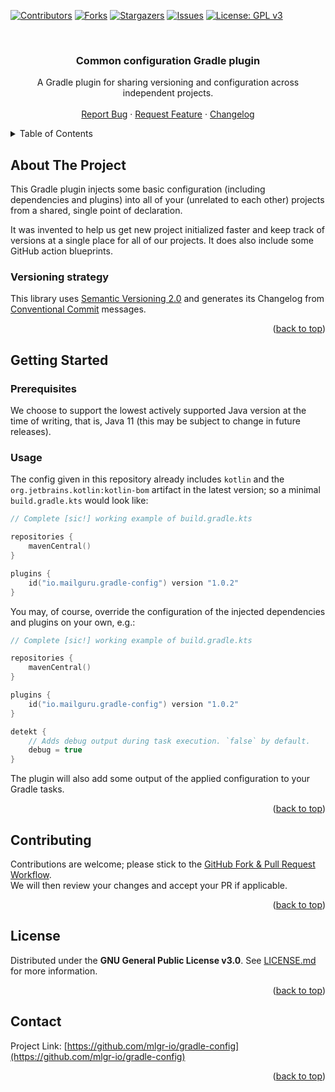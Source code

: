 <!-- Improved compatibility of back to top link: See: https://github.com/othneildrew/Best-README-Template/pull/73 -->
<a name="readme-top"></a>
<!--
*** Thanks for checking out the Best-README-Template. If you have a suggestion
*** that would make this better, please fork the repo and create a pull request
*** or simply open an issue with the tag "enhancement".
*** Don't forget to give the project a star!
*** Thanks again! Now go create something AMAZING! :D
-->



<!-- PROJECT SHIELDS -->
<!--
*** I'm using markdown "reference style" links for readability.
*** Reference links are enclosed in brackets [ ] instead of parentheses ( ).
*** See the bottom of this document for the declaration of the reference variables
*** for contributors-url, forks-url, etc. This is an optional, concise syntax you may use.
*** https://www.markdownguide.org/basic-syntax/#reference-style-links
-->
[![Contributors][contributors-shield]][contributors-url]
[![Forks][forks-shield]][forks-url]
[![Stargazers][stars-shield]][stars-url]
[![Issues][issues-shield]][issues-url]
[![License: GPL v3][license-shield]][license-url]
<!-- [![Javadoc][javadoc-shield]][javadoc-url] -->
<!-- [![MavenCentral][maven-shield]][maven-url] -->




<!-- PROJECT LOGO -->
<br />
<div align="center">
  <!-- a href="https://github.com/mlgr-io/gradle-config">
    <img src="images/logo.png" alt="Logo" width="80" height="80">
  </a //-->

<h3 align="center">Common configuration Gradle plugin</h3>

  <p align="center">
    A Gradle plugin for sharing versioning and configuration across independent projects.
    <!-- br />
    <a href="https://github.com/mlgr-io/gradle-config"><strong>Explore the docs »</strong></a //-->
    <br />
    <br />
    <a href="https://github.com/mlgr-io/gradle-config/issues">Report Bug</a>
    ·
    <a href="https://github.com/mlgr-io/gradle-config/issues">Request Feature</a>
    ·
    <a href="CHANGELOG.md">Changelog</a>
  </p>
</div>



<!-- TABLE OF CONTENTS -->
<details>
  <summary>Table of Contents</summary>
  <ol>
    <li><a href="#about-the-project">About The Project</a></li>
    <li>
      <a href="#getting-started">Getting Started</a>
      <ul>
        <li><a href="#prerequisites">Prerequisites</a></li>
        <li><a href="#installation">Installation</a></li>
      </ul>
    </li>
    <li><a href="#contributing">Contributing</a></li>
    <li><a href="#license">License</a></li>
    <li><a href="#contact">Contact</a></li>
  </ol>
</details>



<!-- ABOUT THE PROJECT -->
## About The Project

This Gradle plugin injects some basic configuration (including dependencies and plugins) into all of your (unrelated to
each other) projects from a shared, single point of declaration.

It was invented to help us get new project initialized faster and keep track of versions at a single place for
all of our projects. It does also include some GitHub action blueprints.

### Versioning strategy

This library uses [Semantic Versioning 2.0](https://semver.org) and generates its Changelog from
[Conventional Commit](https://www.conventionalcommits.org/en/v1.0.0/) messages.

<p align="right">(<a href="#readme-top">back to top</a>)</p>



<!-- GETTING STARTED -->
## Getting Started

### Prerequisites

We choose to support the lowest actively supported Java version at the time of writing, that is, Java 11 (this may be
subject to change in future releases).

### Usage

The config given in this repository already includes `kotlin` and the `org.jetbrains.kotlin:kotlin-bom` artifact in the
latest version; so a minimal `build.gradle.kts` would look like:
```kotlin
// Complete [sic!] working example of build.gradle.kts

repositories {
    mavenCentral()
}

plugins {
    id("io.mailguru.gradle-config") version "1.0.2"
}
```

You may, of course, override the configuration of the injected dependencies and plugins on your own, e.g.:
```kotlin
// Complete [sic!] working example of build.gradle.kts

repositories {
    mavenCentral()
}

plugins {
    id("io.mailguru.gradle-config") version "1.0.2"
}

detekt {
    // Adds debug output during task execution. `false` by default.
    debug = true
}
```

The plugin will also add some output of the applied configuration to your Gradle tasks.

<p align="right">(<a href="#readme-top">back to top</a>)</p>



<!-- CONTRIBUTING -->
## Contributing

Contributions are welcome; please stick to the
[GitHub Fork & Pull Request Workflow](https://gist.github.com/james-priest/74188772ef2a6f8d7132d0b9dc065f9c). \
We will then review your changes and accept your PR if applicable.

<p align="right">(<a href="#readme-top">back to top</a>)</p>



<!-- LICENSE -->
## License

Distributed under the **GNU General Public License v3.0**. See [LICENSE.md](LICENSE.md) for more information.

<p align="right">(<a href="#readme-top">back to top</a>)</p>



<!-- CONTACT -->
## Contact

Project Link: [https://github.com/mlgr-io/gradle-config](https://github.com/mlgr-io/gradle-config)

<p align="right">(<a href="#readme-top">back to top</a>)</p>



<!-- MARKDOWN LINKS & IMAGES -->
<!-- https://www.markdownguide.org/basic-syntax/#reference-style-links -->
<!-- [javadoc-url]: https://javadoc.io/doc/io.mailguru/api-core -->
<!-- [javadoc-shield]: https://javadoc.io/badge2/io.mailguru/api-core/javadoc.svg?style=for-the-badge&color=yellow -->
<!-- [maven-url]: https://search.maven.org/artifact/io.mailguru/api-core -->
<!-- [maven-shield]: https://img.shields.io/maven-central/v/io.mailguru/api-core?style=for-the-badge -->
[contributors-shield]: https://img.shields.io/github/contributors/mlgr-io/gradle-config.svg?style=for-the-badge
[contributors-url]: https://github.com/mlgr-io/gradle-config/graphs/contributors
[forks-shield]: https://img.shields.io/github/forks/mlgr-io/gradle-config.svg?style=for-the-badge
[forks-url]: https://github.com/mlgr-io/gradle-config/network/members
[stars-shield]: https://img.shields.io/github/stars/mlgr-io/gradle-config.svg?style=for-the-badge
[stars-url]: https://github.com/mlgr-io/gradle-config/stargazers
[issues-shield]: https://img.shields.io/github/issues/mlgr-io/gradle-config.svg?style=for-the-badge
[issues-url]: https://github.com/mlgr-io/gradle-config/issues
[license-shield]: https://img.shields.io/github/license/mlgr-io/gradle-config.svg?style=for-the-badge
[license-url]: https://github.com/mlgr-io/gradle-config/blob/master/LICENSE.md
[linkedin-shield]: https://img.shields.io/badge/-LinkedIn-black.svg?style=for-the-badge&logo=linkedin&colorB=555
[linkedin-url]: https://linkedin.com/in/linkedin_username
[product-screenshot]: images/screenshot.png
[Next.js]: https://img.shields.io/badge/next.js-000000?style=for-the-badge&logo=nextdotjs&logoColor=white
[Next-url]: https://nextjs.org/
[React.js]: https://img.shields.io/badge/React-20232A?style=for-the-badge&logo=react&logoColor=61DAFB
[React-url]: https://reactjs.org/
[Vue.js]: https://img.shields.io/badge/Vue.js-35495E?style=for-the-badge&logo=vuedotjs&logoColor=4FC08D
[Vue-url]: https://vuejs.org/
[Angular.io]: https://img.shields.io/badge/Angular-DD0031?style=for-the-badge&logo=angular&logoColor=white
[Angular-url]: https://angular.io/
[Svelte.dev]: https://img.shields.io/badge/Svelte-4A4A55?style=for-the-badge&logo=svelte&logoColor=FF3E00
[Svelte-url]: https://svelte.dev/
[Laravel.com]: https://img.shields.io/badge/Laravel-FF2D20?style=for-the-badge&logo=laravel&logoColor=white
[Laravel-url]: https://laravel.com
[Bootstrap.com]: https://img.shields.io/badge/Bootstrap-563D7C?style=for-the-badge&logo=bootstrap&logoColor=white
[Bootstrap-url]: https://getbootstrap.com
[JQuery.com]: https://img.shields.io/badge/jQuery-0769AD?style=for-the-badge&logo=jquery&logoColor=white
[JQuery-url]: https://jquery.com
